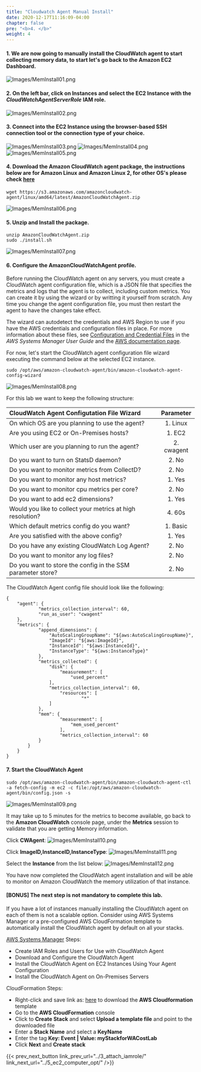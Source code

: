 ```yaml
---
title: "Cloudwatch Agent Manual Install"
date: 2020-12-17T11:16:09-04:00
chapter: false
pre: "<b>4. </b>"
weight: 4
---
```


#### 1. We are now going to manually install the **CloudWatch agent** to start collecting memory data, to start let's go back to the **Amazon EC2 Dashboard**.
![Images/MemInstall01.png](/Cost/200_AWS_Resource_Optimization/Images/AgentInstall01.png)

#### 2. On the left bar, click on **Instances** and select the **EC2 Instance** with the *CloudWatchAgentServerRole* IAM role.
![Images/MemInstall02.png](/Cost/200_AWS_Resource_Optimization/Images/AgentInstall02.png)

#### 3. Connect into the EC2 Instance using the **browser-based SSH connection tool** or the connection type of your choice.
![Images/MemInstall03.png](/Cost/200_AWS_Resource_Optimization/Images/AgentInstall03.png)
![Images/MemInstall04.png](/Cost/200_AWS_Resource_Optimization/Images/AgentInstall04.png)
![Images/MemInstall05.png](/Cost/200_AWS_Resource_Optimization/Images/AgentInstall05.png)

#### 4. Download the **Amazon CloudWatch** agent package, the instructions below are for Amazon Linux and Amazon Linux 2, for other OS's please check [here](https://docs.aws.amazon.com/AmazonCloudWatch/latest/monitoring/download-cloudwatch-agent-commandline.html)

```
wget https://s3.amazonaws.com/amazoncloudwatch-agent/linux/amd64/latest/AmazonCloudWatchAgent.zip
```

![Images/MemInstall06.png](/Cost/200_AWS_Resource_Optimization/Images/AgentInstall06.png)

#### 5. Unzip and Install the package.

```
unzip AmazonCloudWatchAgent.zip
sudo ./install.sh
```

![Images/MemInstall07.png](/Cost/200_AWS_Resource_Optimization/Images/AgentInstall07.png)

#### 6. Configure the AmazonCloudWatchAgent profile.

Before running the CloudWatch agent on any servers, you must create a CloudWatch agent configuration file, which is a JSON file that specifies the metrics and logs that the agent is to collect, including custom metrics. You can create it by using the wizard or by writting it yourself from scratch. Any time you change the agent configuration file, you must then restart the agent to have the changes take effect.

The wizard can autodetect the credentials and AWS Region to use if you have the AWS credentials and configuration files in place. For more information about these files, see [Configuration and Credential Files](https://docs.aws.amazon.com/cli/latest/userguide/cli-config-files.html) in the *AWS Systems Manager User Guide* and the [AWS documentation page](https://docs.aws.amazon.com/AmazonCloudWatch/latest/monitoring/create-cloudwatch-agent-configuration-file.html).

For now, let's start the CloudWatch agent configuration file wizard executing the command below at the selected EC2 instance.

```
sudo /opt/aws/amazon-cloudwatch-agent/bin/amazon-cloudwatch-agent-config-wizard
```

![Images/MemInstall08.png](/Cost/200_AWS_Resource_Optimization/Images/AgentInstall08.png)

For this lab we want to keep the following structure:

| CloudWatch Agent Configutation File Wizard                  | Parameter  |
| :---------------------------------------------------------- | :--------: |
| On which OS are you planning to use the agent?              |  1. Linux  |
| Are you using EC2 or On-Premises hosts?                     |   1. EC2   |
| Which user are you planning to run the agent?               | 2. cwagent |
| Do you want to turn on StatsD daemon?                       |   2. No    |
| Do you want to monitor metrics from CollectD?               |   2. No    |
| Do you want to monitor any host metrics?                    |   1. Yes   |
| Do you want to monitor cpu metrics per core?                |   2. No    |
| Do you want to add ec2 dimensions?                          |   1. Yes   |
| Would you like to collect your metrics at high resolution?  |   4. 60s   |
| Which default metrics config do you want?                   |  1. Basic  |
| Are you satisfied with the above config?                    |   1. Yes   |
| Do you have any existing CloudWatch Log Agent?              |   2. No    |
| Do you want to monitor any log files?                       |   2. No    |
| Do you want to store the config in the SSM parameter store? |   2. No    |

The CloudWatch Agent config file should look like the following:

```
{
	"agent": {
			"metrics_collection_interval": 60,
			"run_as_user": "cwagent"
	},
	"metrics": {
			"append_dimensions": {
				"AutoScalingGroupName": "${aws:AutoScalingGroupName}",
				"ImageId": "${aws:ImageId}",
				"InstanceId": "${aws:InstanceId}",
				"InstanceType": "${aws:InstanceType}"
			},
			"metrics_collected": {
				"disk": {
					"measurement": [
						"used_percent"
				],
				"metrics_collection_interval": 60,
					"resources": [
							"*"
				]
			},
			"mem": {
					"measurement": [
						"mem_used_percent"
					],
					"metrics_collection_interval": 60
			}
		}
	}
}
```

#### 7. Start the CloudWatch Agent

```
sudo /opt/aws/amazon-cloudwatch-agent/bin/amazon-cloudwatch-agent-ctl -a fetch-config -m ec2 -c file:/opt/aws/amazon-cloudwatch-agent/bin/config.json -s
```

![Images/MemInstall09.png](/Cost/200_AWS_Resource_Optimization/Images/AgentInstall09.png)

It may take up to 5 minutes for the metrics to become available, go back to the **Amazon CloudWatch** console page, under the **Metrics** session to validate that you are getting Memory information.

Click **CWAgent**:
![Images/MemInstall10.png](/Cost/200_AWS_Resource_Optimization/Images/AgentInstall10.png)

Click **ImageID,InstanceID,InstanceType**:
![Images/MemInstall11.png](/Cost/200_AWS_Resource_Optimization/Images/AgentInstall11.png)

Select the **Instance** from the list below:
![Images/MemInstall12.png](/Cost/200_AWS_Resource_Optimization/Images/AgentInstall12.png)

You have now completed the CloudWatch agent installation and will be able to monitor on Amazon CloudWatch the memory utilization of that instance.

#### **[BONUS]** The next step is not mandatory to complete this lab.

If you have a lot of instances manually installing the CloudWatch agent on each of them is not a scalable option. Consider using AWS Systems Manager or a pre-configured AWS CloudFormation template to automatically install the CloudWatch agent by default on all your stacks.

[AWS Systems Manager](https://docs.aws.amazon.com/AmazonCloudWatch/latest/monitoring/installing-cloudwatch-agent-ssm.html) Steps:

- Create IAM Roles and Users for Use with CloudWatch Agent
- Download and Configure the CloudWatch Agent
- Install the CloudWatch Agent on EC2 Instances Using Your Agent Configuration
- Install the CloudWatch Agent on On-Premises Servers

CloudFormation Steps:

- Right-click and save link as: [here](https://raw.githubusercontent.com/awslabs/aws-cloudformation-templates/master/aws/solutions/AmazonCloudWatchAgent/inline/amazon_linux.template) to download the **AWS Cloudformation** template
- Go to the **AWS CloudFormation** console
- Click to **Create Stack** and select **Upload a template file** and point to the downloaded file
- Enter a **Stack Name** and select a **KeyName**
- Enter the tag **Key: Event | Value: myStackforWACostLab**
- Click **Next** and **Create stack**

{{< prev_next_button link_prev_url="../3_attach_iamrole/" link_next_url="../5_ec2_computer_opt/" />}}